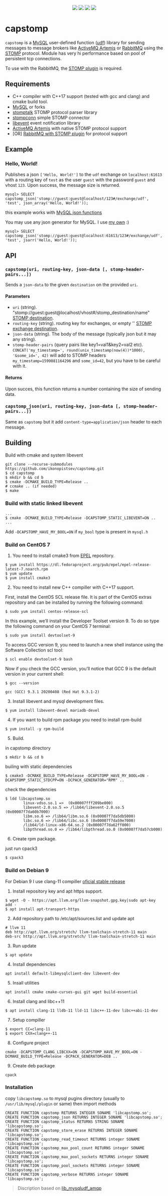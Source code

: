 <p align="center">
  <img src="https://img.shields.io/github/workflow/status/ikonopistsev/capstomp/linux?style=for-the-badge">      
  <img src="https://img.shields.io/github/license/ikonopistsev/capstomp?style=for-the-badge">
  <img src="https://img.shields.io/github/stars/ikonopistsev/capstomp?style=for-the-badge">
  <img src="https://img.shields.io/github/downloads/ikonopistsev/capstomp/total.svg?style=for-the-badge">
</p>

# capstomp

`capstomp` is a [MySQL](https://en.wikipedia.org/wiki/MySQL) user-defined function ([udf](https://dev.mysql.com/doc/extending-mysql/8.0/en/adding-functions.html)) library for sending messages to message brokers like [ActiveMQ Artemis](https://activemq.apache.org/components/artemis/) or [RabbitMQ](https://en.wikipedia.org/wiki/RabbitMQ) using the [STOMP](https://en.wikipedia.org/wiki/Streaming_Text_Oriented_Messaging_Protocol) protocol. Module has very hi performance based on pool of persistent tcp connections.

To use with the RabbitMQ, the [STOMP plugin](https://www.rabbitmq.com/stomp.html) is required.

## Requirements

* C++ compiler with C++17 support (tested with gcc and clang) and cmake build tool.
* [MySQL](http://www.mysql.com/) or forks
* [stomptalk](https://github.com/ikonopistsev/stomptalk) STOMP protocol parser library
* [stompconn](https://github.com/ikonopistsev/stompconn) simple STOMP connector
* [libevent](https://github.com/libevent/libevent) event notification library
* [ActiveMQ Artemis](http://activemq.apache.org/components/artemis/) with native STOMP protocol support
* [OR] [RabbitMQ with STOMP plugin](https://www.rabbitmq.com/stomp.html) for protocol support

## Example

### Hello, World!

Publishes a json `['Hello, World!']` to the `udf` exchange on `localhost:61613` with a routing key of `test` as the user `guest` with the password `guest` and vhost `123`. Upon success, the message size is returned.
```
mysql> SELECT capstomp_json('stomp://guest:guest@localhost/123#/exchange/udf', 'test', json_array('Hello, World!'));
```
this example works with [MySQL json functions](https://dev.mysql.com/doc/refman/8.0/en/json-functions.html)

You may use any json generator for MySQL. I use [my own](https://github.com/ikonopistsev/capjs) :)
```
mysql> SELECT capstomp_json('stomp://guest:guest@localhost:61613/123#/exchange/udf', 'test', jsarr('Hello, World!'));
```

## API

### `capstomp(uri, routing-key, json-data [, stomp-header-pairs...])`

Sends a `json-data` to the given `destination` on the provided `uri`.

#### Parameters

* `uri` (string). "stomp://guest:guest@localhost/vhost#/stomp_destination/name" [STOMP destination](https://www.rabbitmq.com/stomp.html#d).
* `routing-key` (string). routing key for exchanges, or empty '' [STOMP exchange destination](https://www.rabbitmq.com/stomp.html#d.ed).
* `json-data` (string). The body of the message (typically json but it may any string).
* `stomp-header-pairs` (query pairs like key1=val1&key2=val2 etc). `CONCAT('my_timestamp=', round(unix_timestamp(now(4))*1000), '&some_id=', 42)` will add to STOMP headers `my_timestamp=1599081164296` and `some_id=42`, but you have to be careful with it.

#### Returns

Upon succes, this function returns a number containing the size of sending data.

### `capstomp_json(uri, routing-key, json-data [, stomp-header-pairs...])`

Same as `capstomp` but it add `content-type=application/json` header to each message.

## Building

Build with cmake and system libevent

```
git clone --recurse-submodules https://github.com/ikonopistsev/capstomp.git
$ cd capstomp
$ mkdir b && cd b
$ cmake -DCMAKE_BUILD_TYPE=Release ..
# ccmake .. (if needed)
$ make
```

### Build with static linked libevent

```
...
$ cmake -DCMAKE_BUILD_TYPE=Release -DCAPSTOMP_STATIC_LIBEVENT=ON ..
...
```

Add `-DCAPSTOMP_HAVE_MY_BOOL=ON` if `my_bool` type is present in `mysql.h`

### Build on CentOS 7

1. You need to install cmake3 from [EPEL](https://fedoraproject.org/wiki/EPEL) repository.

```
$ yum install https://dl.fedoraproject.org/pub/epel/epel-release-latest-7.noarch.rpm
$ yum update
$ yum install cmake3
```

2. You need to install new C++ compiller with C++17 support.

First, install the CentOS SCL release file. It is part of the CentOS extras repository and can be installed by running the following command:

```
$ sudo yum install centos-release-scl
```

In this example, we’ll install the Developer Toolset version 9. To do so type the following command on your CentOS 7 terminal:

```
$ sudo yum install devtoolset-9
```

To access GCC version 9, you need to launch a new shell instance using the Software Collection scl tool:

```
$ scl enable devtoolset-9 bash
```

Now if you check the GCC version, you’ll notice that GCC 9 is the default version in your current shell:

```
$ gcc --version

gcc (GCC) 9.3.1 20200408 (Red Hat 9.3.1-2)
```

3. Install libevent and mysql development files.

```
$ yum install libevent-devel mariadb-devel
```

4. If you want to build rpm package you need to install rpm-build

```
$ yum install -y rpm-build
```

5. Build.

in capstomp directory 

```
$ mkdir b && cd b
```

builing with static dependencies

```
$ cmake3 -DCMAKE_BUILD_TYPE=Release -DCAPSTOMP_HAVE_MY_BOOL=ON -DCAPSTOMP_STATIC_STDCPP=ON -DCPACK_GENERATOR="RPM" ..
```

check the dependencies

```
$ ldd libcapstomp.so 
        linux-vdso.so.1 =>  (0x00007fff209be000)
        libevent-2.0.so.5 => /lib64/libevent-2.0.so.5 (0x00007f7da60b7000)
        libm.so.6 => /lib64/libm.so.6 (0x00007f7da5db5000)
        libc.so.6 => /lib64/libc.so.6 (0x00007f7da59e7000)
        /lib64/ld-linux-x86-64.so.2 (0x00007f7da62ff000)
        libpthread.so.0 => /lib64/libpthread.so.0 (0x00007f7da57cb000)
```

6. Create rpm package.

just run cpack3

```
$ cpack3
```

### Build on Debian 9

For Debian 9 I use clang-11 compiller [oficial stable release](https://apt.llvm.org/)

1. Install repository key and apt https support.

```
$ wget -O - https://apt.llvm.org/llvm-snapshot.gpg.key|sudo apt-key add -
$ apt install apt-transport-https
```

2. Add repository path to /etc/apt/sources.list and update apt

```
# llvm 11 
deb http://apt.llvm.org/stretch/ llvm-toolchain-stretch-11 main
deb-src http://apt.llvm.org/stretch/ llvm-toolchain-stretch-11 main
```

3. Run update

```
$ apt update
```

4. Install dependencies

```
apt install default-libmysqlclient-dev libevent-dev
```

5. Insall utilities

```
apt install cmake cmake-curses-gui git wget build-essential
```

6. Install clang and libc++11

```
$ apt install clang-11 lldb-11 lld-11 libc++-11-dev libc++abi-11-dev
```

7. Setup compiller

```
$ export CC=clang-11
$ export CXX=clang++-11
```

8. Configure project

```
cmake -DCAPSTOMP_CLANG_LIBCXX=ON -DCAPSTOMP_HAVE_MY_BOOL=ON -DCMAKE_BUILD_TYPE=Release -DCPACK_GENERATOR=DEB ..
```

9. Create deb package

```
cpack
```

### Installation 

copy `libcapstomp.so` to mysql pugins directory (usually to `/usr/lib/mysql/plugin` or same) then import methods

```
CREATE FUNCTION capstomp RETURNS INTEGER SONAME 'libcapstomp.so';
CREATE FUNCTION capstomp_json RETURNS INTEGER SONAME 'libcapstomp.so';
CREATE FUNCTION capstomp_status RETURNS STRING SONAME 'libcapstomp.so';
CREATE FUNCTION capstomp_store_erase RETURNS INTEGER SONAME 'libcapstomp.so';
CREATE FUNCTION capstomp_read_timeout RETURNS integer SONAME 'libcapstomp.so';
CREATE FUNCTION capstomp_max_pool_count RETURNS integer SONAME 'libcapstomp.so';
CREATE FUNCTION capstomp_max_pool_sockets RETURNS integer SONAME 'libcapstomp.so';
CREATE FUNCTION capstomp_pool_sockets RETURNS integer SONAME 'libcapstomp.so';
CREATE FUNCTION capstomp_verbose RETURNS integer SONAME 'libcapstomp.so';
```

> Discription based on [lib_mysqludf_amqp](https://github.com/ssimicro/lib_mysqludf_amqp)

